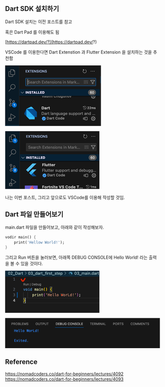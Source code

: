 

## Dart SDK 설치하기  

Dart SDK 설치는 이전 포스트를 참고  

혹은 Dart Pad 를 이용해도 됨

[https://dartpad.dev/?](https://dartpad.dev/?)  

VSCode 를 이용한다면 Dart Extenstion 과 Flutter Extension 을 설치하는 것을 추천함  

![Alt text](image.png)

![Alt text](image-1.png)

나는 이번 포스트, 그리고 앞으로도 VSCode를 이용해 작성할 것임.  


## Dart 파일 만들어보기  

main.dart 파일을 만들어보고, 아래와 같이 작성해보자.  

```dart
vodir main() {
    print('Hellow World!');
}
```

그리고 Run 버튼을 눌러보면, 아래쪽 DEBUG CONSOLE에 Hello World! 라는 출력을 볼 수 있을 것이다.  

![Alt text](image-2.png)

![Alt text](image-3.png)


## Reference  

https://nomadcoders.co/dart-for-beginners/lectures/4092  
https://nomadcoders.co/dart-for-beginners/lectures/4093  